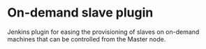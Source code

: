 # On-demand slave plugin
Jenkins plugin for easing the provisioning of slaves on on-demand machines that can be controlled from the Master node.
